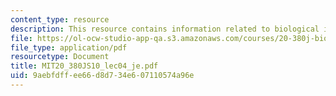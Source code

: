 ```yaml
---
content_type: resource
description: This resource contains information related to biological inflammation.
file: https://ol-ocw-studio-app-qa.s3.amazonaws.com/courses/20-380j-biological-engineering-design-spring-2010/9aebfdffee66d8d734e607110574a96e_MIT20_380JS10_lec04_je.pdf
file_type: application/pdf
resourcetype: Document
title: MIT20_380JS10_lec04_je.pdf
uid: 9aebfdff-ee66-d8d7-34e6-07110574a96e
---
```

